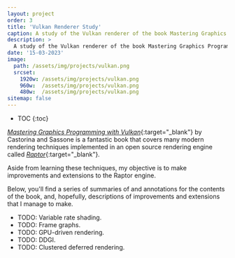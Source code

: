 ```yaml
---
layout: project
order: 3
title: 'Vulkan Renderer Study'
caption: A study of the Vulkan renderer of the book Mastering Graphics Programming with Vulkan by Castorina and Sassone.
description: >
  A study of the Vulkan renderer of the book Mastering Graphics Programming with Vulkan by Castorina and Sassone.
date: '15-03-2023'
image: 
  path: /assets/img/projects/vulkan.png
  srcset: 
    1920w: /assets/img/projects/vulkan.png
    960w:  /assets/img/projects/vulkan.png
    480w:  /assets/img/projects/vulkan.png
sitemap: false
---
```


* TOC
{:toc}

[*Mastering Graphics Programming with Vulkan*](https://www.packtpub.com/product/mastering-graphics-programming-with-vulkan/9781803244792){:target="_blank"} by Castorina and Sassone is a fantastic book that covers many modern rendering techniques implemented in an open source rendering engine called [*Raptor*](https://github.com/PacktPublishing/Mastering-Graphics-Programming-with-Vulkan){:target="_blank"}.

Aside from learning these techniques, my objective is to make improvements and extensions to the Raptor engine.

Below, you'll find a series of summaries of and annotations for the contents of the book, and, hopefully, descriptions of improvements and extensions that I manage to make.

- TODO: Variable rate shading.
- TODO: Frame graphs.
- TODO: GPU-driven rendering.
- TODO: DDGI.
- TODO: Clustered deferred rendering.